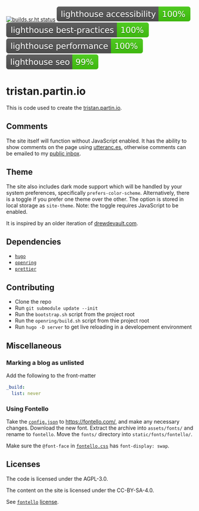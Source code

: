 [![builds.sr.ht status](https://builds.sr.ht/~tristan957/tristan.partin.io.svg)](https://builds.sr.ht/~tristan957/tristan.partin.io?)
![Lighthouse Accessibility](./lighthouse/lighthouse_accessibility.svg)
![Lighthouse Best Practices](./lighthouse/lighthouse_best-practices.svg)
![Lighthouse Performance](./lighthouse/lighthouse_performance.svg)
![Lighthouse SEO](./lighthouse/lighthouse_seo.svg)

# tristan.partin.io

This is code used to create the [tristan.partin.io](https://tristan.partin.io).

## Comments

The site itself will function without JavaScript enabled. It has the ability to
show comments on the page using [utteranc.es](https://utteranc.es), otherwise
comments can be emailed to my
[public inbox](mailto:tristan957/public-inbox@lists.sr.ht).

## Theme

The site also includes dark mode support which will be handled by your system
preferences, specifically `prefers-color-scheme`. Alternatively, there is a
toggle if you prefer one theme over the other. The option is stored in local
storage as `site-theme`. Note: the toggle requires JavaScript to be enabled.

It is inspired by an older iteration of
[drewdevault.com](https://drewdevault.com).

## Dependencies

- [`hugo`](https://gohugo.io)
- [`openring`](https://git.sr.ht/~sircmpwn/openring)
- [`prettier`](https://prettier.io/)

## Contributing

- Clone the repo
- Run `git submodule update --init`
- Run the `bootstrap.sh` script from the project root
- Run the `openring/build.sh` script from thie project root
- Run `hugo -D server` to get live reloading in a developement environment

## Miscellaneous

### Marking a blog as unlisted

Add the following to the front-matter

```yaml
_build:
  list: never
```

### Using Fontello

Take the [`config.json`](./assets/fonts/fontello/config.json) to
https://fontello.com/, and make any necessary changes. Download the new font.
Extract the archive into `assets/fonts/` and rename to `fontello`. Move the
`fonts/` directory into `static/fonts/fontello/`.

Make sure the `@font-face` in
[`fontello.css`](./assets/fonts/fontello/css/fontello.css) has
`font-display: swap`.

## Licenses

The code is licensed under the AGPL-3.0.

The content on the site is licensed under the CC-BY-SA-4.0.

See [`fontello`](https://fontello.com/)
[license](./assets/fonts/fontello/LICENSE.txt).
